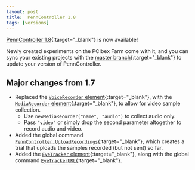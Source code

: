 ```yaml
---
layout: post
title:  PennController 1.8
tags: [versions]
---
```


[PennController 1.8](https://github.com/PennController/penncontroller/tree/master/releases/1.8){:target="_blank"} is now available!

Newly created experiments on the PCIbex Farm come with it, and you can sync your existing projects with the [master branch](https://github.com/PennController/Sync){:target="_blank"} to update your version of PennController.

## Major changes from 1.7

+ Replaced the [`VoiceRecorder` element]({{site.baseurl}}/deprecated/voicerecorder){:target="_blank"}, with the [`MediaRecorder` element]({{site.baseurl}}/elements/mediarecorder){:target="_blank"}, to allow for video sample collection.
  + Use `newMediaRecorder("name", "audio")` to collect audio only.
  + Pass `"video"` or simply drop the second parameter altogether to record audio and video.
+ Added the global command [`PennController.UploadRecordings`]({{site.baseurl}}/commands/global-commands/uploadrecordings){:target="_blank"}, which creates a trial that uploads the samples recorded (but not sent) so far.
+ Added the [`EyeTracker` element]({{site.baseurl}}/elements/eyetracker){:target="_blank"}, along with the global command [`EyeTrackerURL`]({{site.baseurl}}/commands/global-commands/eyetrackerurl){:target="_blank"}.
